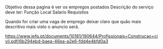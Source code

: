 Objetivo dessa pagina é ver os empregos postados
Descrição do serviço deve ter:
Função
Local
Salario
Requisitos


Quando for criar uma vaga de emprego deixar claro que quão mais descritivo mais
visto o anuncio será.


https://www.iefp.pt/documents/10181/190644/Profissionais+Construcao+civil.pdf/6b294ebd-baea-46ea-a2e6-fdd4e4bfd0a3

